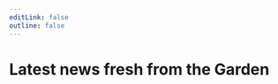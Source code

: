 ```yaml
---
editLink: false
outline: false
---
```


<script setup>
import BlogIndex from '../../../.vitepress/theme/components/BlogIndex.vue'
</script>

# Latest news fresh from the Garden

<BlogIndex/>
